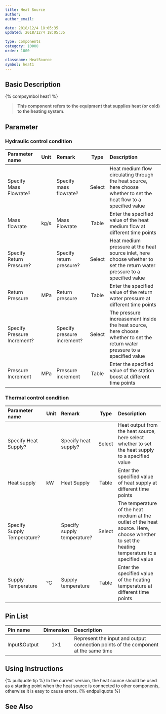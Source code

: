 ```yaml
---
title: Heat Source
author:
author_email:

date: 2018/12/4 18:05:35
updated: 2018/12/4 18:05:35

type: components
category: 10000
order: 1000

classname: HeatSource
symbol: heat1
---
```


## Basic Description

{% compsymbol heat1 %}

> **This component refers to the equipment that supplies heat (or cold) to the heating system.**

## Parameter

### Hydraulic control condition

| Parameter name              | Unit | Remark                      |  Type  | Description                                                                                                                 |
| :-------------------------- | :--- | :-------------------------- | :----: | :-------------------------------------------------------------------------------------------------------------------------- |
| Specify Mass Flowrate?      |      | Specify mass flowrate?      | Select | Heat medium flow circulating through the heat source, here choose whether to set the heat flow to a specified value         |
| Mass flowrate               | kg/s | Mass Flowrate               | Table  | Enter the specified value of the heat medium flow at different time points                                                  |
| Specify Return Pressure?    |      | Specify return pressure?    | Select | Heat medium pressure at the heat source inlet, here choose whether to set the return water pressure to a specified value    |
| Return Pressure             | MPa  | Return pressure             | Table  | Enter the specified value of the return water pressure at different time points                                             |
| Specify Pressure Increment? |      | Specify pressure increment? | Select | The pressure increasement inside the heat source, here choose whether to set the return water pressure to a specified value |
| Pressure Increment          | MPa  | Pressure increment          | Table  | Enter the specified value of the station boost at different time points                                                     |

### Thermal control condition

| Parameter name              | Unit | Remark                      |  Type  | Description                                                                                                                                   |
| :-------------------------- | :--- | :-------------------------- | :----: | :-------------------------------------------------------------------------------------------------------------------------------------------- |
| Specify Heat Supply?        |      | Specify heat supply?        | Select | Heat output from the heat source, here select whether to set the heat supply to a specified value                                             |
| Heat supply                 | kW   | Heat Supply                 | Table  | Enter the specified value of heat supply at different time points                                                                             |
| Specify Supply Temperature? |      | Specify supply temperature? | Select | The temperature of the heat medium at the outlet of the heat source. Here, choose whether to set the heating temperature to a specified value |
| Supply Temperature          | ℃    | Supply temperature          | Table  | Enter the specified value of the heating temperature at different time points                                                                 |

## Pin List

| Pin name     | Dimension | Description                                                                        |
| :----------- | :-------: | :--------------------------------------------------------------------------------- |
| Input&Output |    1×1    | Represent the input and output connection points of the component at the same time |

## Using Instructions

{% pullquote tip %}
In the current version, the heat source should be used as a starting point when the heat source is connected to other components, otherwise it is easy to cause errors.
{% endpullquote %}

## See Also
